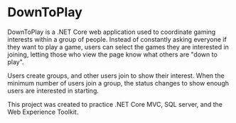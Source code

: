 # DownToPlay

DownToPlay is a .NET Core web application used to coordinate gaming interests within a group of people.
Instead of constantly asking everyone if they want to play a game, users can select the games they are interested in joining, letting those who view the page know what others are "down to play".

Users create groups, and other users join to show their interest.
When the minimum number of users join a group, the status changes to show enough users are interested in starting.

This project was created to practice .NET Core MVC, SQL server, and the Web Experience Toolkit.
